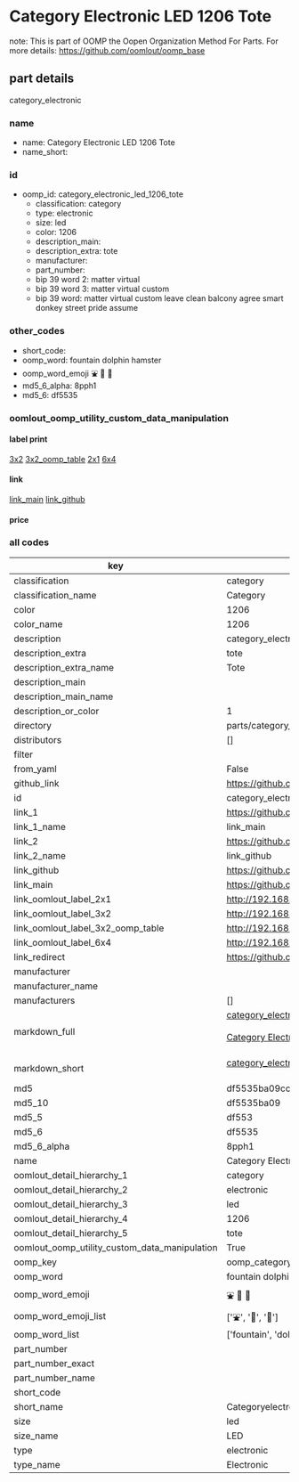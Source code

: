 # Category Electronic LED 1206 Tote  

note: This is part of OOMP the Oopen Organization Method For Parts. For more details: https://github.com/oomlout/oomp_base

##  part details
  



category_electronic



### name
* name: Category Electronic LED 1206 Tote
* name_short: 
### id
* oomp_id: category_electronic_led_1206_tote
  * classification: category
  * type: electronic
  * size: led
  * color: 1206
  * description_main: 
  * description_extra: tote
  * manufacturer: 
  * part_number: 
  * bip 39 word 2: matter virtual
  * bip 39 word 3: matter virtual custom
  * bip 39 word: matter virtual custom leave clean balcony agree smart donkey street pride assume

### other_codes
* short_code: 
* oomp_word: fountain dolphin hamster
* oomp_word_emoji :fountain: :dolphin: :hamster:
* md5_6_alpha: 8pph1
* md5_6: df5535






### oomlout_oomp_utility_custom_data_manipulation
#### label print
[3x2](http://192.168.1.245:1112/?label=oomp%208pph1)
[3x2_oomp_table](http://192.168.1.108:1112/?label=oomp%208pph1)
[2x1](http://192.168.1.242:1112/?label=oomp%208pph1)
[6x4](http://192.168.1.55:1112/?label=oomp%208pph1)    

#### link

[link_main](https://github.com/oomlout/oomlout_oomp_version_1_messy/tree/main/parts/category_electronic_led_1206_tote) [link_github](https://github.com/oomlout/oomlout_oomp_version_1_messy/tree/main/parts/category_electronic_led_1206_tote)                             

#### price







### all codes 
| key | value |  
| --- | --- |  
| classification | category |  
| classification_name | Category |  
| color | 1206 |  
| color_name | 1206 |  
| description | category_electronic |  
| description_extra | tote |  
| description_extra_name | Tote |  
| description_main |  |  
| description_main_name |  |  
| description_or_color | 1  |  
| directory | parts/category_electronic_led_1206_tote |  
| distributors | [] |  
| filter |  |  
| from_yaml | False |  
| github_link | https://github.com/oomlout/oomlout_oomp_part_src/tree/main/parts/category_electronic_led_1206_tote |  
| id | category_electronic_led_1206_tote |  
| link_1 | https://github.com/oomlout/oomlout_oomp_version_1_messy/tree/main/parts/category_electronic_led_1206_tote |  
| link_1_name | link_main |  
| link_2 | https://github.com/oomlout/oomlout_oomp_version_1_messy/tree/main/parts/category_electronic_led_1206_tote |  
| link_2_name | link_github |  
| link_github | https://github.com/oomlout/oomlout_oomp_version_1_messy/tree/main/parts/category_electronic_led_1206_tote |  
| link_main | https://github.com/oomlout/oomlout_oomp_version_1_messy/tree/main/parts/category_electronic_led_1206_tote |  
| link_oomlout_label_2x1 | http://192.168.1.242:1112/?label=oomp%208pph1 |  
| link_oomlout_label_3x2 | http://192.168.1.245:1112/?label=oomp%208pph1 |  
| link_oomlout_label_3x2_oomp_table | http://192.168.1.108:1112/?label=oomp%208pph1 |  
| link_oomlout_label_6x4 | http://192.168.1.55:1112/?label=oomp%208pph1 |  
| link_redirect | https://github.com/oomlout/oomlout_oomp_version_1_messy/tree/main/parts/category_electronic_led_1206_tote |  
| manufacturer |  |  
| manufacturer_name |  |  
| manufacturers | [] |  
| markdown_full | [category_electronic_led_1206_tote](none)<br>[](none)<br>[Category Electronic Led 1206 Tote](none)<br><br> |  
| markdown_short | [category_electronic_led_1206_tote](none)<br><br> |  
| md5 | df5535ba09cc80a0471527ee6d3d1c4a |  
| md5_10 | df5535ba09 |  
| md5_5 | df553 |  
| md5_6 | df5535 |  
| md5_6_alpha | 8pph1 |  
| name | Category Electronic LED 1206 Tote |  
| oomlout_detail_hierarchy_1 | category |  
| oomlout_detail_hierarchy_2 | electronic |  
| oomlout_detail_hierarchy_3 | led |  
| oomlout_detail_hierarchy_4 | 1206 |  
| oomlout_detail_hierarchy_5 | tote |  
| oomlout_oomp_utility_custom_data_manipulation | True |  
| oomp_key | oomp_category_electronic_led_1206_tote |  
| oomp_word | fountain dolphin hamster |  
| oomp_word_emoji | :fountain: :dolphin: :hamster: |  
| oomp_word_emoji_list | [':fountain:', ':dolphin:', ':hamster:'] |  
| oomp_word_list | ['fountain', 'dolphin', 'hamster'] |  
| part_number |  |  
| part_number_exact |  |  
| part_number_name |  |  
| short_code |  |  
| short_name | Categoryelectronic |  
| size | led |  
| size_name | LED |  
| type | electronic |  
| type_name | Electronic |  
